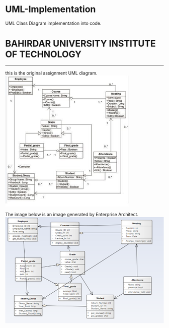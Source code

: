 # UML-Implementation
UML Class Diagram implementation into code.
<h1>BAHIRDAR UNIVERSITY INSTITUTE OF TECHNOLOGY</h1>

<hr></hr>

this is the original assignment UML diagram.
![Class Diagram Original](https://github.com/NahomAnteneh/UML-Implementation/blob/main/UML%20Class%20diagram.jpg)

The image below is an image generated by Enterprise Architect.
![Class Diagram Generated by Enterprise Architect](https://github.com/NahomAnteneh/UML-Implementation/blob/main/UML-Class_Diagram.png)
